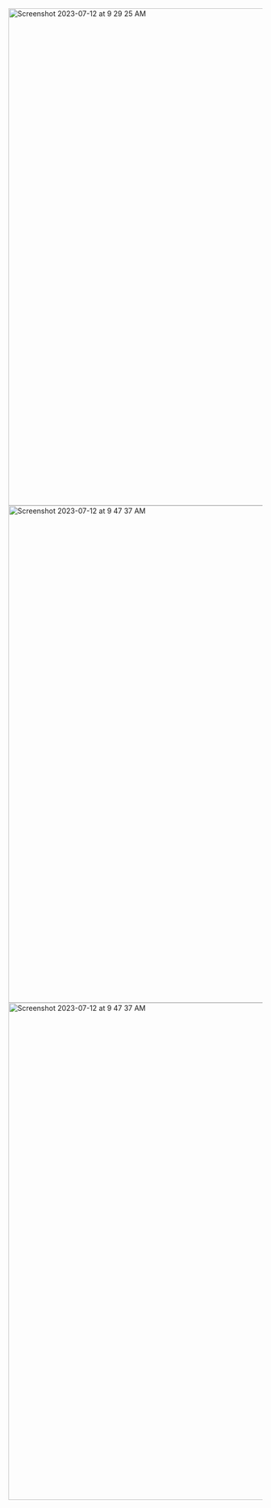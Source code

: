 <img width="986" alt="Screenshot 2023-07-12 at 9 29 25 AM" src="https://github.com/Chilam-Yim/Car_Rental/assets/101900770/8bf20969-1335-4127-9cbe-03ff9e3187dc">

<img width="986" alt="Screenshot 2023-07-12 at 9 47 37 AM" src="https://github.com/Chilam-Yim/Car_Rental/assets/101900770/d8dd270c-7d2b-4b98-b948-672941548105">

<img width="986" alt="Screenshot 2023-07-12 at 9 47 37 AM" src="https://github.com/Chilam-Yim/Car_Rental/assets/101900770/8d4a9c3a-a9f4-4f37-aa4b-12f3f7a67414">
